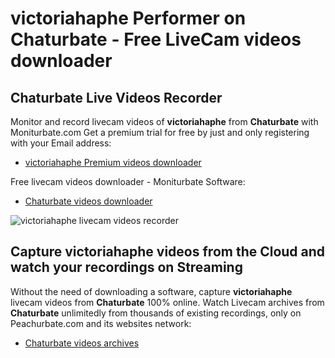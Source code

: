 # victoriahaphe Performer on Chaturbate - Free LiveCam videos downloader

## Chaturbate Live Videos Recorder

Monitor and record livecam videos of **victoriahaphe** from **Chaturbate** with Moniturbate.com
Get a premium trial for free by just and only registering with your Email address:
* [victoriahaphe Premium videos downloader](https://moniturbate.com/request-demo-licence-key.html)

Free livecam videos downloader - Moniturbate Software:
* [Chaturbate videos downloader](https://moniturbate.com/moniturbate-download-software.html)

![victoriahaphe livecam videos recorder](https://peachurnet.com/templates/moniturbate-software.png)


## Capture victoriahaphe videos from the Cloud and watch your recordings on Streaming

Without the need of downloading a software, capture **victoriahaphe** livecam videos from **Chaturbate** 100% online.
Watch Livecam archives from **Chaturbate** unlimitedly from thousands of existing recordings, only on Peachurbate.com and its websites network:
* [Chaturbate videos archives](https://peachurnet.com/)